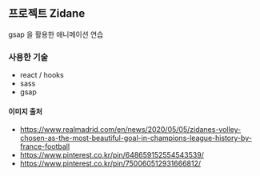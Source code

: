 ## 프로젝트 Zidane
gsap 을 활용한 애니메이션 연습 

### 사용한 기술
- react / hooks
- sass
- gsap

#### 이미지 출처
- https://www.realmadrid.com/en/news/2020/05/05/zidanes-volley-chosen-as-the-most-beautiful-goal-in-champions-league-history-by-france-football
- https://www.pinterest.co.kr/pin/648659152554543539/
- https://www.pinterest.co.kr/pin/750060512931666812/

